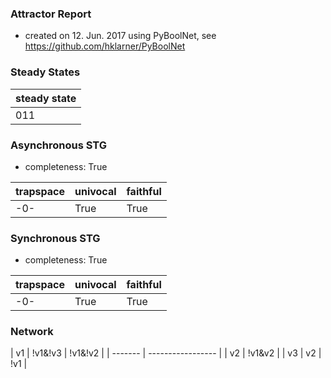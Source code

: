 

### Attractor Report
 * created on 12. Jun. 2017 using PyBoolNet, see https://github.com/hklarner/PyBoolNet

### Steady States
| steady state |
| ------------ | 
| 011          |

### Asynchronous STG
 * completeness: True

| trapspace      | univocal  | faithful  |
| -------------- | --------- | --------- |
| -0-            | True      | True      |

### Synchronous STG
 * completeness: True

| trapspace      | univocal  | faithful  |
| -------------- | --------- | --------- |
| -0-            | True      | True      |

### Network
| v1      | !v1&!v3 | !v1&!v2 |
| ------- | ----------------- |
| v2      | !v1&v2            |
| v3      | v2 | !v1          |

